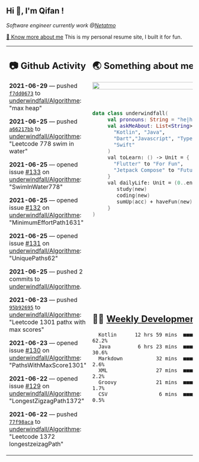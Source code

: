 <h2> Hi 👋, I'm Qifan ! </h2>
<p><em>Software engineer currently work @<a href="https://www.netatmo.com">Netatmo</a>
</em></p><p><a href="https://qifanyang.com/resume" target="_blank"> 🔭 Know more about me</a> This is my personal resume site, I built it for fun.</p>
<table><tr><td valign="top" rowspan="2">

 ## 📷 Github Activity
 <!-- githubActivity starts -->
  **2021-06-29** — pushed [`f7dd0673`](https://api.github.com/repos/underwindfall/Algorithme/commits/f7dd0673a06ac72a89a0b627fa0964ce0c4e51e9) to [underwindfall/Algorithme](https://api.github.com/repos/underwindfall/Algorithme): "max heap"

  **2021-06-25** — pushed [`a66217bb`](https://api.github.com/repos/underwindfall/Algorithme/commits/a66217bb472446436642c0897167b0cf3e2bcd32) to [underwindfall/Algorithme](https://api.github.com/repos/underwindfall/Algorithme): "Leetcode 778 swim in water"

  **2021-06-25** — opened issue [#133](https://api.github.com/repos/underwindfall/Algorithme/issues/133) on [underwindfall/Algorithme](https://api.github.com/repos/underwindfall/Algorithme): "SwimInWater778"

  **2021-06-25** — opened issue [#132](https://api.github.com/repos/underwindfall/Algorithme/issues/132) on [underwindfall/Algorithme](https://api.github.com/repos/underwindfall/Algorithme): "MinimumEffortPath1631"

  **2021-06-25** — opened issue [#131](https://api.github.com/repos/underwindfall/Algorithme/issues/131) on [underwindfall/Algorithme](https://api.github.com/repos/underwindfall/Algorithme): "UniquePaths62"

  **2021-06-25** — pushed 2 commits to [underwindfall/Algorithme](https://api.github.com/repos/underwindfall/Algorithme).

  **2021-06-23** — pushed [`95b92695`](https://api.github.com/repos/underwindfall/Algorithme/commits/95b926956cffbb0e593fa2a2e61f7de4ec785d1b) to [underwindfall/Algorithme](https://api.github.com/repos/underwindfall/Algorithme): "Leetcode 1301 pathx with max scores"

  **2021-06-23** — opened issue [#130](https://api.github.com/repos/underwindfall/Algorithme/issues/130) on [underwindfall/Algorithme](https://api.github.com/repos/underwindfall/Algorithme): "PathsWithMaxScore1301"

  **2021-06-22** — opened issue [#129](https://api.github.com/repos/underwindfall/Algorithme/issues/129) on [underwindfall/Algorithme](https://api.github.com/repos/underwindfall/Algorithme): "LongestZigzagPath1372"

  **2021-06-22** — pushed [`77f98aca`](https://api.github.com/repos/underwindfall/Algorithme/commits/77f98aca44212d7d62e280bd84af514dd6165126) to [underwindfall/Algorithme](https://api.github.com/repos/underwindfall/Algorithme): "Leetcode 1372 longestzeizagPath"
 <!-- githubActivity ends -->
 </td><td valign="top">

 ## 🌏 Something about me
 <!-- profile starts -->
 <a href="https://github.com/underwindfall" width="100%">
   <img src="http://github-readme-streak-stats.herokuapp.com?user=underwindfall&theme=algolia&hide_border=true&dates=30DD8A&background=00000000" width="100%"/>
 </a>
 <br/>
 <br/>
 <br/>
 
 ```kotlin
 data class underwindfall(
      val pronouns: String = "he|him",
      val askMeAbout: List<String> = listOf(
        "Kotlin", "Java", 
        "Dart","Javascript", "Typescript",
        "Swift"
      )
      val toLearn: () -> Unit = {
        "Flutter" to "For Fun",
        "Jetpack Compose" to "Future"
      }
      val dailyLife: Unit = (0..end).reduce { acc, new ->	
         study(new)	
         coding(new)	
         sumUp(acc) + haveFun(new)	
      }
 )
 ```
 <!-- profile ends -->
 </td></tr><tr><td valign="top">

 ## 🏊‍♂️ <a href="https://gist.github.com/underwindfall/377ee88ba1fabd1e93516e48ca9c61eb" target="_blank">Weekly Development Breakdown</a>
  <!-- codeTime starts -->
  ```text
    Kotlin      12 hrs 59 mins  ■■■■■■■■■■■■■■■■■■▥□□□□□  62.2%
    Java         6 hrs 23 mins  ■■■■■■■■■■▦□□□□□□□□□□□□□  30.6%
    Markdown           32 mins  ■■■■□□□□□□□□□□□□□□□□□□□□   2.6%
    XML                27 mins  ■■■■□□□□□□□□□□□□□□□□□□□□   2.2%
    Groovy             21 mins  ■■■■□□□□□□□□□□□□□□□□□□□□   1.7%
    CSV                 6 mins  ■■■▥□□□□□□□□□□□□□□□□□□□□   0.5%
  ```
  <!-- codeTime starts -->
  </td></tr></table>